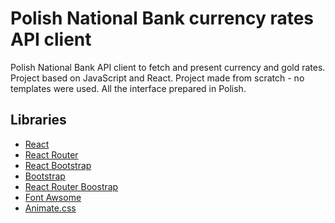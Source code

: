 # Polish National Bank currency rates API client

Polish National Bank API client to fetch and present currency and gold rates. 
Project based on JavaScript and React. Project made from scratch - no templates were used. 
All the interface prepared in Polish.

## Libraries
- [React](https://reactjs.org/)
- [React Router](https://reactrouter.com/)
- [React Bootstrap](https://react-bootstrap.github.io/)
- [Bootstrap](https://getbootstrap.com/)
- [React Router Boostrap](https://www.npmjs.com/package/react-router-bootstrap/)
- [Font Awsome](https://fontawesome.com/)
- [Animate.css](https://animate.style/)